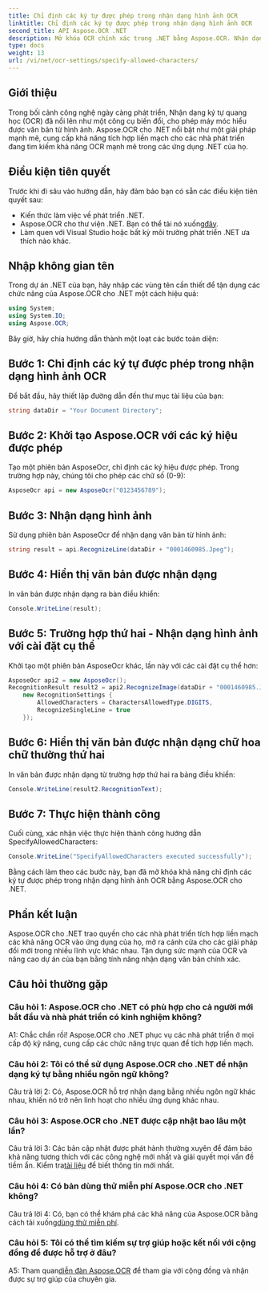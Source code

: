 ```yaml
---
title: Chỉ định các ký tự được phép trong nhận dạng hình ảnh OCR
linktitle: Chỉ định các ký tự được phép trong nhận dạng hình ảnh OCR
second_title: API Aspose.OCR .NET
description: Mở khóa OCR chính xác trong .NET bằng Aspose.OCR. Nhận dạng văn bản từ hình ảnh một cách dễ dàng. Tải xuống ngay để có trải nghiệm phát triển mang tính thay đổi.
type: docs
weight: 13
url: /vi/net/ocr-settings/specify-allowed-characters/
---
```

## Giới thiệu

Trong bối cảnh công nghệ ngày càng phát triển, Nhận dạng ký tự quang học (OCR) đã nổi lên như một công cụ biến đổi, cho phép máy móc hiểu được văn bản từ hình ảnh. Aspose.OCR cho .NET nổi bật như một giải pháp mạnh mẽ, cung cấp khả năng tích hợp liền mạch cho các nhà phát triển đang tìm kiếm khả năng OCR mạnh mẽ trong các ứng dụng .NET của họ.

## Điều kiện tiên quyết

Trước khi đi sâu vào hướng dẫn, hãy đảm bảo bạn có sẵn các điều kiện tiên quyết sau:

- Kiến thức làm việc về phát triển .NET.
-  Aspose.OCR cho thư viện .NET. Bạn có thể tải nó xuống[đây](https://releases.aspose.com/ocr/net/).
- Làm quen với Visual Studio hoặc bất kỳ môi trường phát triển .NET ưa thích nào khác.

## Nhập không gian tên

Trong dự án .NET của bạn, hãy nhập các vùng tên cần thiết để tận dụng các chức năng của Aspose.OCR cho .NET một cách hiệu quả:

```csharp
using System;
using System.IO;
using Aspose.OCR;
```

Bây giờ, hãy chia hướng dẫn thành một loạt các bước toàn diện:

## Bước 1: Chỉ định các ký tự được phép trong nhận dạng hình ảnh OCR

Để bắt đầu, hãy thiết lập đường dẫn đến thư mục tài liệu của bạn:

```csharp
string dataDir = "Your Document Directory";
```

## Bước 2: Khởi tạo Aspose.OCR với các ký hiệu được phép

Tạo một phiên bản AsposeOcr, chỉ định các ký hiệu được phép. Trong trường hợp này, chúng tôi cho phép các chữ số (0-9):

```csharp
AsposeOcr api = new AsposeOcr("0123456789");
```

## Bước 3: Nhận dạng hình ảnh

Sử dụng phiên bản AsposeOcr để nhận dạng văn bản từ hình ảnh:

```csharp
string result = api.RecognizeLine(dataDir + "0001460985.Jpeg");
```

## Bước 4: Hiển thị văn bản được nhận dạng

In văn bản được nhận dạng ra bàn điều khiển:

```csharp
Console.WriteLine(result);
```

## Bước 5: Trường hợp thứ hai - Nhận dạng hình ảnh với cài đặt cụ thể

Khởi tạo một phiên bản AsposeOcr khác, lần này với các cài đặt cụ thể hơn:

```csharp
AsposeOcr api2 = new AsposeOcr();
RecognitionResult result2 = api2.RecognizeImage(dataDir + "0001460985.Jpeg", 
    new RecognitionSettings { 
        AllowedCharacters = CharactersAllowedType.DIGITS,
        RecognizeSingleLine = true
    });
```

## Bước 6: Hiển thị văn bản được nhận dạng chữ hoa chữ thường thứ hai

In văn bản được nhận dạng từ trường hợp thứ hai ra bảng điều khiển:

```csharp
Console.WriteLine(result2.RecognitionText);
```

## Bước 7: Thực hiện thành công

Cuối cùng, xác nhận việc thực hiện thành công hướng dẫn SpecifyAllowedCharacters:

```csharp
Console.WriteLine("SpecifyAllowedCharacters executed successfully");
```

Bằng cách làm theo các bước này, bạn đã mở khóa khả năng chỉ định các ký tự được phép trong nhận dạng hình ảnh OCR bằng Aspose.OCR cho .NET.

## Phần kết luận

Aspose.OCR cho .NET trao quyền cho các nhà phát triển tích hợp liền mạch các khả năng OCR vào ứng dụng của họ, mở ra cánh cửa cho các giải pháp đổi mới trong nhiều lĩnh vực khác nhau. Tận dụng sức mạnh của OCR và nâng cao dự án của bạn bằng tính năng nhận dạng văn bản chính xác.

## Câu hỏi thường gặp

### Câu hỏi 1: Aspose.OCR cho .NET có phù hợp cho cả người mới bắt đầu và nhà phát triển có kinh nghiệm không?

A1: Chắc chắn rồi! Aspose.OCR cho .NET phục vụ các nhà phát triển ở mọi cấp độ kỹ năng, cung cấp các chức năng trực quan để tích hợp liền mạch.

### Câu hỏi 2: Tôi có thể sử dụng Aspose.OCR cho .NET để nhận dạng ký tự bằng nhiều ngôn ngữ không?

Câu trả lời 2: Có, Aspose.OCR hỗ trợ nhận dạng bằng nhiều ngôn ngữ khác nhau, khiến nó trở nên linh hoạt cho nhiều ứng dụng khác nhau.

### Câu hỏi 3: Aspose.OCR cho .NET được cập nhật bao lâu một lần?

 Câu trả lời 3: Các bản cập nhật được phát hành thường xuyên để đảm bảo khả năng tương thích với các công nghệ mới nhất và giải quyết mọi vấn đề tiềm ẩn. Kiểm tra[tài liệu](https://reference.aspose.com/ocr/net/) để biết thông tin mới nhất.

### Câu hỏi 4: Có bản dùng thử miễn phí Aspose.OCR cho .NET không?

 Câu trả lời 4: Có, bạn có thể khám phá các khả năng của Aspose.OCR bằng cách tải xuống[dùng thử miễn phí](https://releases.aspose.com/).

### Câu hỏi 5: Tôi có thể tìm kiếm sự trợ giúp hoặc kết nối với cộng đồng để được hỗ trợ ở đâu?

 A5: Tham quan[diễn đàn Aspose.OCR](https://forum.aspose.com/c/ocr/16) để tham gia với cộng đồng và nhận được sự trợ giúp của chuyên gia.